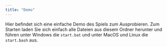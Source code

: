 ```yaml
---
title: "Demo"
---
```


Hier befindet sich eine einfache Demo des Spiels zum Ausprobieren.
Zum Starten laden Sie sich einfach alle Dateien aus diesem Ordner herunter und führen unter Windows die `start.bat` und unter MacOS und Linux die `start.bash` aus.
